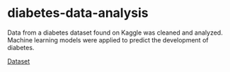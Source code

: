 # diabetes-data-analysis

Data from a diabetes dataset found on Kaggle was cleaned and analyzed. Machine learning models were applied to predict the development of diabetes.

[Dataset](https://www.kaggle.com/datasets/akshaydattatraykhare/diabetes-dataset/data)